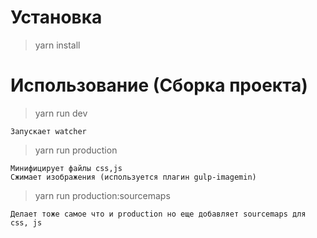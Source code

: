 # Установка
> yarn install

# Использование (Сборка проекта)
> yarn run dev

```
Запускает watcher
```

> yarn run production

```
Минифицирует файлы css,js
Сжимает изображения (используется плагин gulp-imagemin)
```

> yarn run production:sourcemaps

```
Делает тоже самое что и production но еще добавляет sourcemaps для css, js
```